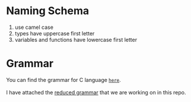 # Naming Schema

1. use camel case
1. types have uppercase first letter
1. variables and functions have lowercase first letter

# Grammar
You can find the grammar for C language [`here`](https://www.lysator.liu.se/c/ANSI-C-grammar-y.html).
<br>
<br>
I have attached the [reduced grammar](./GRAMMAR.md) that we are working on in this repo.